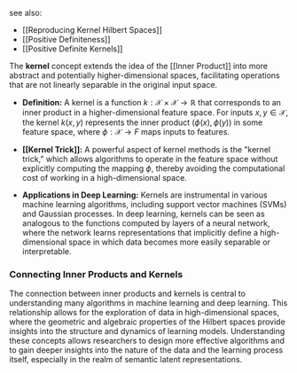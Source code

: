 see also:
- [[Reproducing Kernel Hilbert Spaces]]
- [[Positive Definiteness]]
- [[Positive Definite Kernels]]

The **kernel** concept extends the idea of the [[Inner Product]] into more abstract and potentially higher-dimensional spaces, facilitating operations that are not linearly separable in the original input space.

- **Definition:** A kernel is a function $k: \mathcal{X} \times \mathcal{X} \rightarrow \mathbb{R}$ that corresponds to an inner product in a higher-dimensional feature space. For inputs $x, y \in \mathcal{X}$, the kernel $k(x, y)$ represents the inner product $(\phi(x), \phi(y))$ in some feature space, where $\phi: \mathcal{X} \rightarrow F$ maps inputs to features.
    
- **[[Kernel Trick]]:** A powerful aspect of kernel methods is the "kernel trick," which allows algorithms to operate in the feature space without explicitly computing the mapping $\phi$, thereby avoiding the computational cost of working in a high-dimensional space.
    
- **Applications in Deep Learning:** Kernels are instrumental in various machine learning algorithms, including support vector machines (SVMs) and Gaussian processes. In deep learning, kernels can be seen as analogous to the functions computed by layers of a neural network, where the network learns representations that implicitly define a high-dimensional space in which data becomes more easily separable or interpretable.
    

### Connecting Inner Products and Kernels

The connection between inner products and kernels is central to understanding many algorithms in machine learning and deep learning. This relationship allows for the exploration of data in high-dimensional spaces, where the geometric and algebraic properties of the Hilbert spaces provide insights into the structure and dynamics of learning models. Understanding these concepts allows researchers to design more effective algorithms and to gain deeper insights into the nature of the data and the learning process itself, especially in the realm of semantic latent representations.
